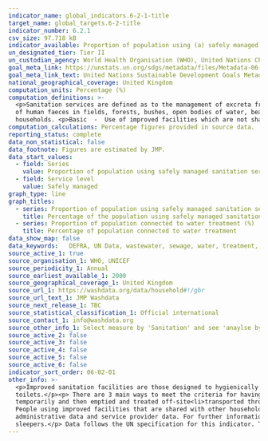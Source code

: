 ```yaml
---
indicator_name: global_indicators.6-2-1-title
target_name: global_targets.6-2-title
indicator_number: 6.2.1
csv_size: 97.718 kB
indicator_available: Proportion of population using (a) safely managed sanitation services
un_designated_tier: Tier II
un_custodian_agency: World Health Organisation (WHO), United Nations Children's Fund (UNICEFF)
goal_meta_link: https://unstats.un.org/sdgs/metadata/files/Metadata-06-02-01.pdf
goal_meta_link_text: United Nations Sustainable Development Goals Metadata (PDF 271 KB)
national_geographical_coverage: United Kingdom 
computation_units: Percentage (%)
computation_definitions: >-
  <p>Sanitation services are defined as to the management of excreta from the facilities used by individuals, through emptying and transport of excreta for treatment and eventual discharge or reuse.​​​​​​<p> The data follows JMP five stagws sanitation ladder. <p> Open defecation - Disposal
  of human faeces in fields, forests, bushes, open bodies of water, beaches and other open spaces or with solid waste. <p>Unimproved - Use of pit latrines without a slab or platform, hanging latrines or bucket latrines.Limited -  Use of improved facilities shared between two or more
  households. <p>Basic  -  Use of improved facilities which are not shared with other households.<p>Safely managaed -Use of improved facilities that are not shared with other households and where excreta are safely disposed of in situ or removed and treated offsite.</p>
computation_calculations: Percentage figures provided in source data.
reporting_status: complete
data_non_statistical: false
data_footnote: Figures are estimated by JMP.
data_start_values:
  - field: Series
    value: Proportion of population using safely managed sanitation services (%)
  - field: Service level
    value: Safely managed
graph_type: line
graph_titles:
  - series: Proportion of population using safely managed sanitation services (%)
    title: Percentage of the population using safely managed sanitation services
  - series: Proportion of population connected to water treatment (%)
    title: Percentage of population connected to water treatment
data_show_map: false
data_keywords:   DEFRA, UN Data, wastewater, sewage, water, treatment, environment
source_active_1: true
source_organisation_1: WHO, UNICEF
source_periodicity_1: Annual
source_earliest_available_1: 2000
source_geographical_coverage_1: United Kingdom 
source_url_1: https://washdata.org/data/household#!/gbr
source_url_text_1: JMP Washdata
source_next_release_1: TBC
source_statistical_classification_1: Official international
source_contact_1: info@washdata.org
source_other_info_1: Select measure by 'Sanitation' and see 'anaylse by service level', 'analyse by facility type' and 'analyse by safely managed criteria' for data.
source_active_2: false
source_active_3: false
source_active_4: false
source_active_5: false
source_active_6: false
indicator_sort_order: 06-02-01
other_info: >-
  <p>Improved sanitation facilities are those designed to hygienically separate excreta from human contact and include: flush/pour flush toilets connected to piped sewer systems, septic tanks or pit latrines; pit latrines with slabs (including ventilated pit latrines), and composting
  toilets.</p><p> There are 3 main ways to meet the criteria for having a safely managed sanitation service. People should use improved sanitation facilities which are not shared with other households, and the excreta produced should either be - <li>Treated and disposed in situ<li>Stored
  temporarily and then emptied and treated off-site<li>transported through a sewer with wastewater and then treated off-site</li><p><p>If excreta from improved sanitation facilities are not safely managed, then people using those facilities are classed as having a basic sanitation service.
  People using improved facilities that are shared with other households are classified as having a basic sanitation service.<p>The data figures are estimated by JMP, drawing from a range of different data sources. Such as, representative household surveys, population and housing censuses,
  administrative data and service provider data. For further information on JMP data collection and methods for this indicator, please see <a href="https://washdata.org/monitoring/methods/data-sources">JMP monitoring</a>. At present, UK data does not account for homeless rough
  sleepers.</p> Data follows the UN specification for this indicator. This indicator has been identified in collaboration with topic experts.
---
```


